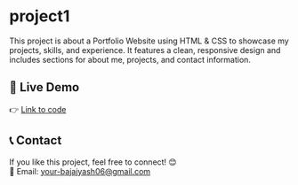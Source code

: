 # project1
This project is about a Portfolio Website using HTML & CSS to showcase my projects, skills, and experience. It features a clean, responsive design and includes sections for about me, projects, and contact information.

## 🔗 Live Demo

👉 [ Link to code ]( https://yashbajaj02.github.io/Portfolio-Website/ )


## 📞 Contact  
If you like this project, feel free to connect! 😊  
📧 Email: your-bajajyash06@gmail.com  
